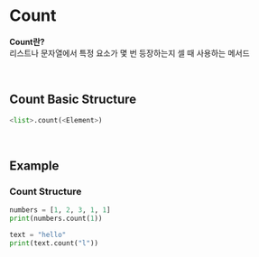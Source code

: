 # Count
**Count란?** <br>
리스트나 문자열에서 특정 요소가 몇 번 등장하는지 셀 때 사용하는 메서드

<br>

## Count Basic Structure
```python
<list>.count(<Element>)
```

<br>

## Example
### Count Structure
```python
numbers = [1, 2, 3, 1, 1]
print(numbers.count(1))
```
```python
text = "hello"
print(text.count("l"))
```